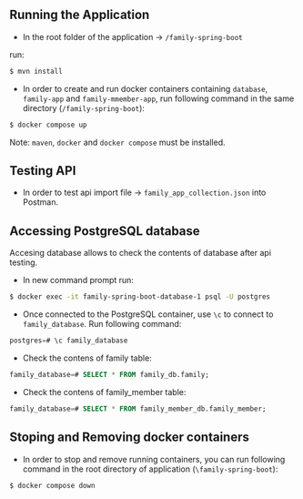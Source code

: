 ## Running the Application

- In the root folder of the application -> `/family-spring-boot`

run:

```bash
$ mvn install
```

- In order to create and run docker containers containing `database`, `family-app` and `family-mmember-app`, run following command in the same directory (`/family-spring-boot`):

```bash
$ docker compose up
```
Note: `maven`, `docker` and `docker compose` must be installed.

## Testing API

- In order to test api import file -> `family_app_collection.json` into Postman.

## Accessing PostgreSQL database

Accesing database allows to check the contents of database after api testing.

- In new command prompt run:

```bash
$ docker exec -it family-spring-boot-database-1 psql -U postgres
```
- Once connected to the PostgreSQL container, use `\c` to connect to `family_database`. Run following command:

```sql
postgres=# \c family_database
```

- Check the contens of family table:

```sql
family_database=# SELECT * FROM family_db.family;
```

- Check the contens of family_member table:

```sql
family_database=# SELECT * FROM family_member_db.family_member;
```

## Stoping and Removing docker containers

- In order to stop and remove running containers, you can run following command in the root directory of application (`\family-spring-boot`):

```bash
$ docker compose down
```

